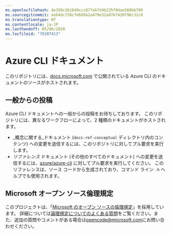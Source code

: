```yaml
---
ms.openlocfilehash: 4e359c261849ccc877eb7d4b235f04ae560bb709
ms.sourcegitcommit: ee64dc738cfe689a2a479e32a87bf420f96c31c8
ms.translationtype: HT
ms.contentlocale: ja-JP
ms.lasthandoff: 05/06/2020
ms.locfileid: "70387413"
---
```

# <a name="azure-cli-documentation"></a>Azure CLI ドキュメント

このリポジトリには、[docs.microsoft.com](https://docs.microsoft.com/cli/azure/) で公開されている Azure CLI のドキュメントのソースがホストされます。

## <a name="public-contributions"></a>一般からの投稿

Azure CLI ドキュメントへの一般からの投稿をお待ちしております。 このリポジトリには、異なるワークフローによって、2 種類のドキュメントがホストされます。

* _概念に関する_ドキュメント (`docs-ref-conceptual` ディレクトリ内のコンテンツ) への変更を送信するには、このリポジトリに対してプル要求を実行します。
* _リファレンス_ ドキュメント (その他のすべてのドキュメント) への変更を送信するには、[azure/azure-cli](https://github.com/azure/azure-cli) に対してプル要求を実行してください。 このリファレンスは、ソース コードから生成されており、コマンド ライン `-h` ヘルプでも使用されます。

## <a name="microsoft-open-source-code-of-conduct"></a>Microsoft オープン ソース倫理規定

このプロジェクトは、「[Microsoft のオープン ソースの倫理規定](https://opensource.microsoft.com/codeofconduct/)」を採用しています。
詳細については[論理規定についてのよくある質問](https://opensource.microsoft.com/codeofconduct/faq/)をご覧ください。また、追加の質問やコメントがある場合は[opencode@microsoft.com](mailto:opencode@microsoft.com)にお問い合わせください。

